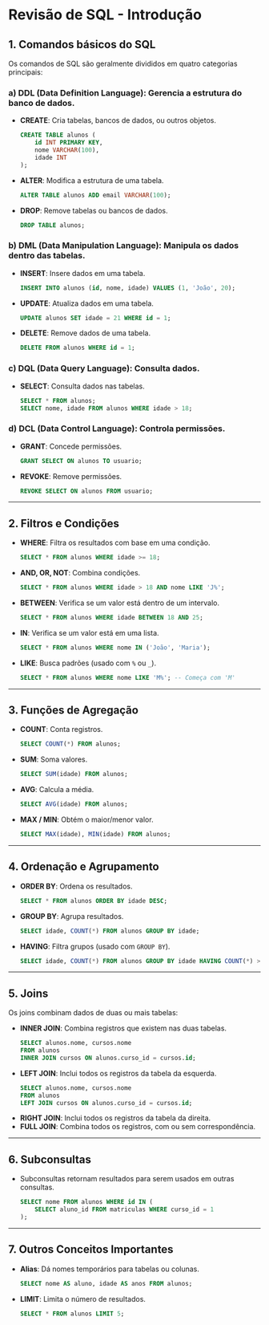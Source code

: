 
# Revisão de SQL - Introdução

## 1. **Comandos básicos do SQL**
Os comandos de SQL são geralmente divididos em quatro categorias principais:

### a) **DDL (Data Definition Language)**: Gerencia a estrutura do banco de dados.
- **CREATE**: Cria tabelas, bancos de dados, ou outros objetos.
  ```sql
  CREATE TABLE alunos (
      id INT PRIMARY KEY,
      nome VARCHAR(100),
      idade INT
  );
  ```
- **ALTER**: Modifica a estrutura de uma tabela.
  ```sql
  ALTER TABLE alunos ADD email VARCHAR(100);
  ```
- **DROP**: Remove tabelas ou bancos de dados.
  ```sql
  DROP TABLE alunos;
  ```

### b) **DML (Data Manipulation Language)**: Manipula os dados dentro das tabelas.
- **INSERT**: Insere dados em uma tabela.
  ```sql
  INSERT INTO alunos (id, nome, idade) VALUES (1, 'João', 20);
  ```
- **UPDATE**: Atualiza dados em uma tabela.
  ```sql
  UPDATE alunos SET idade = 21 WHERE id = 1;
  ```
- **DELETE**: Remove dados de uma tabela.
  ```sql
  DELETE FROM alunos WHERE id = 1;
  ```

### c) **DQL (Data Query Language)**: Consulta dados.
- **SELECT**: Consulta dados nas tabelas.
  ```sql
  SELECT * FROM alunos;
  SELECT nome, idade FROM alunos WHERE idade > 18;
  ```

### d) **DCL (Data Control Language)**: Controla permissões.
- **GRANT**: Concede permissões.
  ```sql
  GRANT SELECT ON alunos TO usuario;
  ```
- **REVOKE**: Remove permissões.
  ```sql
  REVOKE SELECT ON alunos FROM usuario;
  ```

---

## 2. **Filtros e Condições**
- **WHERE**: Filtra os resultados com base em uma condição.
  ```sql
  SELECT * FROM alunos WHERE idade >= 18;
  ```
- **AND, OR, NOT**: Combina condições.
  ```sql
  SELECT * FROM alunos WHERE idade > 18 AND nome LIKE 'J%';
  ```
- **BETWEEN**: Verifica se um valor está dentro de um intervalo.
  ```sql
  SELECT * FROM alunos WHERE idade BETWEEN 18 AND 25;
  ```
- **IN**: Verifica se um valor está em uma lista.
  ```sql
  SELECT * FROM alunos WHERE nome IN ('João', 'Maria');
  ```
- **LIKE**: Busca padrões (usado com `%` ou `_`).
  ```sql
  SELECT * FROM alunos WHERE nome LIKE 'M%'; -- Começa com 'M'
  ```

---

## 3. **Funções de Agregação**
- **COUNT**: Conta registros.
  ```sql
  SELECT COUNT(*) FROM alunos;
  ```
- **SUM**: Soma valores.
  ```sql
  SELECT SUM(idade) FROM alunos;
  ```
- **AVG**: Calcula a média.
  ```sql
  SELECT AVG(idade) FROM alunos;
  ```
- **MAX / MIN**: Obtém o maior/menor valor.
  ```sql
  SELECT MAX(idade), MIN(idade) FROM alunos;
  ```

---

## 4. **Ordenação e Agrupamento**
- **ORDER BY**: Ordena os resultados.
  ```sql
  SELECT * FROM alunos ORDER BY idade DESC;
  ```
- **GROUP BY**: Agrupa resultados.
  ```sql
  SELECT idade, COUNT(*) FROM alunos GROUP BY idade;
  ```
- **HAVING**: Filtra grupos (usado com `GROUP BY`).
  ```sql
  SELECT idade, COUNT(*) FROM alunos GROUP BY idade HAVING COUNT(*) > 1;
  ```

---

## 5. **Joins**
Os joins combinam dados de duas ou mais tabelas:
- **INNER JOIN**: Combina registros que existem nas duas tabelas.
  ```sql
  SELECT alunos.nome, cursos.nome 
  FROM alunos 
  INNER JOIN cursos ON alunos.curso_id = cursos.id;
  ```
- **LEFT JOIN**: Inclui todos os registros da tabela da esquerda.
  ```sql
  SELECT alunos.nome, cursos.nome 
  FROM alunos 
  LEFT JOIN cursos ON alunos.curso_id = cursos.id;
  ```
- **RIGHT JOIN**: Inclui todos os registros da tabela da direita.
- **FULL JOIN**: Combina todos os registros, com ou sem correspondência.

---

## 6. **Subconsultas**
- Subconsultas retornam resultados para serem usados em outras consultas.
  ```sql
  SELECT nome FROM alunos WHERE id IN (
      SELECT aluno_id FROM matriculas WHERE curso_id = 1
  );
  ```

---

## 7. **Outros Conceitos Importantes**
- **Alias**: Dá nomes temporários para tabelas ou colunas.
  ```sql
  SELECT nome AS aluno, idade AS anos FROM alunos;
  ```
- **LIMIT**: Limita o número de resultados.
  ```sql
  SELECT * FROM alunos LIMIT 5;
  ```
